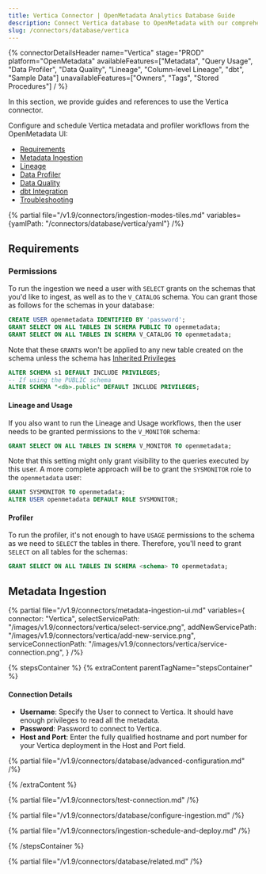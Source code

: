 ```yaml
---
title: Vertica Connector | OpenMetadata Analytics Database Guide
description: Connect Vertica database to OpenMetadata with our comprehensive connector guide. Easy setup, configuration steps, and metadata extraction for your data catalog.
slug: /connectors/database/vertica
---
```


{% connectorDetailsHeader
name="Vertica"
stage="PROD"
platform="OpenMetadata"
availableFeatures=["Metadata", "Query Usage", "Data Profiler", "Data Quality", "Lineage", "Column-level Lineage", "dbt", "Sample Data"]
unavailableFeatures=["Owners", "Tags", "Stored Procedures"]
/ %}


In this section, we provide guides and references to use the Vertica connector.

Configure and schedule Vertica metadata and profiler workflows from the OpenMetadata UI:

- [Requirements](#requirements)
- [Metadata Ingestion](#metadata-ingestion)
- [Lineage](/how-to-guides/data-lineage/workflow)
- [Data Profiler](/how-to-guides/data-quality-observability/profiler/workflow)
- [Data Quality](/how-to-guides/data-quality-observability/quality)
- [dbt Integration](/connectors/ingestion/workflows/dbt)
- [Troubleshooting](/connectors/database/vertica/troubleshooting)

{% partial file="/v1.9/connectors/ingestion-modes-tiles.md" variables={yamlPath: "/connectors/database/vertica/yaml"} /%}

## Requirements

### Permissions

To run the ingestion we need a user with `SELECT` grants on the schemas that you'd like to ingest, as well as to the
`V_CATALOG` schema. You can grant those as follows for the schemas in your database:

```sql
CREATE USER openmetadata IDENTIFIED BY 'password';
GRANT SELECT ON ALL TABLES IN SCHEMA PUBLIC TO openmetadata;
GRANT SELECT ON ALL TABLES IN SCHEMA V_CATALOG TO openmetadata;
```

Note that these `GRANT`s won't be applied to any new table created on the schema unless the schema
has [Inherited Privileges](https://www.vertica.com/docs/8.1.x/HTML/index.htm#Authoring/AdministratorsGuide/Security/DBUsersAndPrivileges/GrantInheritedPrivileges.htm)

```sql
ALTER SCHEMA s1 DEFAULT INCLUDE PRIVILEGES;
-- If using the PUBLIC schema
ALTER SCHEMA "<db>.public" DEFAULT INCLUDE PRIVILEGES;
```

#### Lineage and Usage

If you also want to run the Lineage and Usage workflows, then the user needs to be granted permissions to the
`V_MONITOR` schema:

```sql
GRANT SELECT ON ALL TABLES IN SCHEMA V_MONITOR TO openmetadata;
```

Note that this setting might only grant visibility to the queries executed by this user. A more complete approach
will be to grant the `SYSMONITOR` role to the `openmetadata` user:

```sql
GRANT SYSMONITOR TO openmetadata;
ALTER USER openmetadata DEFAULT ROLE SYSMONITOR;
```

#### Profiler

To run the profiler, it's not enough to have `USAGE` permissions to the schema as we need to `SELECT` the tables
in there. Therefore, you'll need to grant `SELECT` on all tables for the schemas:

```sql
GRANT SELECT ON ALL TABLES IN SCHEMA <schema> TO openmetadata;
```

## Metadata Ingestion
{% partial 
  file="/v1.9/connectors/metadata-ingestion-ui.md" 
  variables={
    connector: "Vertica", 
    selectServicePath: "/images/v1.9/connectors/vertica/select-service.png",
    addNewServicePath: "/images/v1.9/connectors/vertica/add-new-service.png",
    serviceConnectionPath: "/images/v1.9/connectors/vertica/service-connection.png",
} 
/%}

{% stepsContainer %}
{% extraContent parentTagName="stepsContainer" %}

#### Connection Details

- **Username**: Specify the User to connect to Vertica. It should have enough privileges to read all the metadata.
- **Password**: Password to connect to Vertica.
- **Host and Port**: Enter the fully qualified hostname and port number for your Vertica deployment in the Host and Port field.

{% partial file="/v1.9/connectors/database/advanced-configuration.md" /%}

{% /extraContent %}

{% partial file="/v1.9/connectors/test-connection.md" /%}

{% partial file="/v1.9/connectors/database/configure-ingestion.md" /%}

{% partial file="/v1.9/connectors/ingestion-schedule-and-deploy.md" /%}

{% /stepsContainer %}

{% partial file="/v1.9/connectors/database/related.md" /%}
